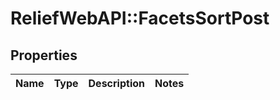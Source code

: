 # ReliefWebAPI::FacetsSortPost

## Properties
Name | Type | Description | Notes
------------ | ------------- | ------------- | -------------


